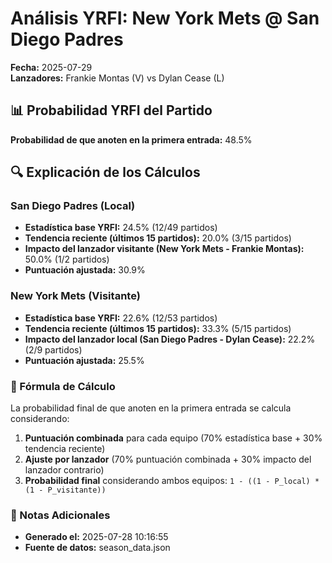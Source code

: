 # Análisis YRFI: New York Mets @ San Diego Padres

**Fecha:** 2025-07-29  
**Lanzadores:** Frankie Montas (V) vs Dylan Cease (L)

## 📊 Probabilidad YRFI del Partido

**Probabilidad de que anoten en la primera entrada:** 48.5%

## 🔍 Explicación de los Cálculos

### San Diego Padres (Local)
- **Estadística base YRFI:** 24.5% (12/49 partidos)
- **Tendencia reciente (últimos 15 partidos):** 20.0% (3/15 partidos)
- **Impacto del lanzador visitante (New York Mets - Frankie Montas):** 50.0% (1/2 partidos)
- **Puntuación ajustada:** 30.9%

### New York Mets (Visitante)
- **Estadística base YRFI:** 22.6% (12/53 partidos)
- **Tendencia reciente (últimos 15 partidos):** 33.3% (5/15 partidos)
- **Impacto del lanzador local (San Diego Padres - Dylan Cease):** 22.2% (2/9 partidos)
- **Puntuación ajustada:** 25.5%

### 📝 Fórmula de Cálculo

La probabilidad final de que anoten en la primera entrada se calcula considerando:
1. **Puntuación combinada** para cada equipo (70% estadística base + 30% tendencia reciente)
2. **Ajuste por lanzador** (70% puntuación combinada + 30% impacto del lanzador contrario)
3. **Probabilidad final** considerando ambos equipos: `1 - ((1 - P_local) * (1 - P_visitante))`

### 📌 Notas Adicionales

- **Generado el:** 2025-07-28 10:16:55
- **Fuente de datos:** season_data.json
